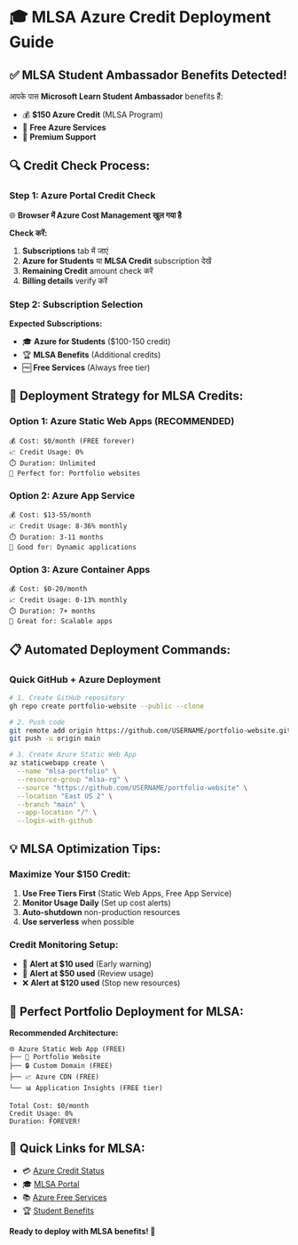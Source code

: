 # 🎓 MLSA Azure Credit Deployment Guide

## ✅ MLSA Student Ambassador Benefits Detected!

आपके पास **Microsoft Learn Student Ambassador** benefits हैं:
- 💰 **$150 Azure Credit** (MLSA Program)
- 🎯 **Free Azure Services**
- 🚀 **Premium Support**

## 🔍 Credit Check Process:

### Step 1: Azure Portal Credit Check
🌐 **Browser में Azure Cost Management खुल गया है**

**Check करें:**
1. **Subscriptions** tab में जाएं
2. **Azure for Students** या **MLSA Credit** subscription देखें
3. **Remaining Credit** amount check करें
4. **Billing details** verify करें

### Step 2: Subscription Selection
**Expected Subscriptions:**
- 🎓 **Azure for Students** ($100-150 credit)
- 🏆 **MLSA Benefits** (Additional credits)
- 🆓 **Free Services** (Always free tier)

## 🚀 Deployment Strategy for MLSA Credits:

### Option 1: Azure Static Web Apps (RECOMMENDED)
```
💰 Cost: $0/month (FREE forever)
📈 Credit Usage: 0%
⏱️ Duration: Unlimited
🎯 Perfect for: Portfolio websites
```

### Option 2: Azure App Service
```
💰 Cost: $13-55/month
📈 Credit Usage: 8-36% monthly
⏱️ Duration: 3-11 months
🎯 Good for: Dynamic applications
```

### Option 3: Azure Container Apps
```
💰 Cost: $0-20/month
📈 Credit Usage: 0-13% monthly
⏱️ Duration: 7+ months
🎯 Great for: Scalable apps
```

## 📋 Automated Deployment Commands:

### Quick GitHub + Azure Deployment
```bash
# 1. Create GitHub repository
gh repo create portfolio-website --public --clone

# 2. Push code
git remote add origin https://github.com/USERNAME/portfolio-website.git
git push -u origin main

# 3. Create Azure Static Web App
az staticwebapp create \
  --name "mlsa-portfolio" \
  --resource-group "mlsa-rg" \
  --source "https://github.com/USERNAME/portfolio-website" \
  --location "East US 2" \
  --branch "main" \
  --app-location "/" \
  --login-with-github
```

## 💡 MLSA Optimization Tips:

### Maximize Your $150 Credit:
1. **Use Free Tiers First** (Static Web Apps, Free App Service)
2. **Monitor Usage Daily** (Set up cost alerts)
3. **Auto-shutdown** non-production resources
4. **Use serverless** when possible

### Credit Monitoring Setup:
- 🚨 **Alert at $10 used** (Early warning)
- 🛑 **Alert at $50 used** (Review usage)
- ❌ **Alert at $120 used** (Stop new resources)

## 🎯 Perfect Portfolio Deployment for MLSA:

**Recommended Architecture:**
```
🌐 Azure Static Web App (FREE)
├── 📱 Portfolio Website
├── 🔒 Custom Domain (FREE)
├── 📈 Azure CDN (FREE)
└── 📊 Application Insights (FREE tier)

Total Cost: $0/month
Credit Usage: 0%
Duration: FOREVER!
```

## 🔗 Quick Links for MLSA:
- 💳 [Azure Credit Status](https://portal.azure.com/#view/Microsoft_Azure_CostManagement/Menu/~/overview)
- 🎓 [MLSA Portal](https://studentambassadors.microsoft.com/)
- 📚 [Azure Free Services](https://azure.microsoft.com/en-us/free/)
- 🏆 [Student Benefits](https://azure.microsoft.com/en-us/free/students/)

**Ready to deploy with MLSA benefits! 🚀**